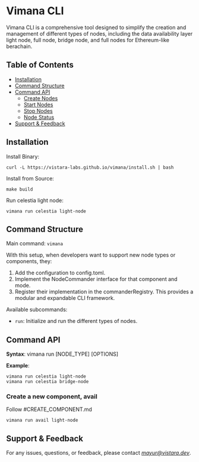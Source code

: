 # Vimana CLI 

Vimana CLI is a comprehensive tool designed to simplify the creation and management of different types of nodes, including the data availability layer light node, full node, bridge node, and full nodes for Ethereum-like berachain.

## Table of Contents

- [Installation](#installation)
- [Command Structure](#command-structure)
- [Command API](#command-api)
  - [Create Nodes](#create-nodes)
  - [Start Nodes](#start-nodes)
  - [Stop Nodes](#stop-nodes)
  - [Node Status](#node-status)
- [Support & Feedback](#support--feedback)

## Installation

Install Binary:

`curl -L https://vistara-labs.github.io/vimana/install.sh | bash`

Install from Source:

`make build`

Run celestia light node:

`vimana run celestia light-node`

## Command Structure

Main command: `vimana`

With this setup, when developers want to support new node types or components, they:

1. Add the configuration to config.toml.
2. Implement the NodeCommander interface for that component and mode.
3. Register their implementation in the commanderRegistry.
This provides a modular and expandable CLI framework.

Available subcommands:

- `run`: Initialize and run the different types of nodes.

## Command API

**Syntax**: 
vimana run [NODE_TYPE] [OPTIONS]

**Example**: 
```
vimana run celestia light-node
vimana run celestia bridge-node
```

### Create a new component, avail

Follow #CREATE_COMPONENT.md

```
vimana run avail light-node
```

## Support & Feedback

For any issues, questions, or feedback, please contact *mayur@vistara.dev*.
